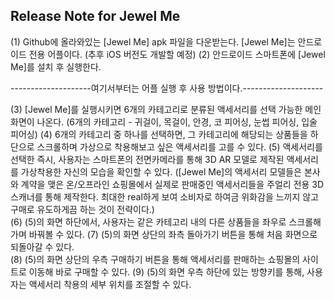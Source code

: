 ## Release Note for Jewel Me

<Quick Start Guide>

(1) Github에 올라와있는 [Jewel Me] apk 파일을 다운받는다. [Jewel Me]는 안드로이드 전용 어플이다. (추후 iOS 버전도 개발할 예정)
(2) 안드로이드 스마트폰에 [Jewel Me]를 설치 후 실행한다.

--------------------여기서부터는 어플 실행 후 사용 방법이다.--------------------

(3) [Jewel Me]를 실행시키면 6개의 카테고리로 분류된 액세서리를 선택 가능한 메인화면이 나온다. (6개의 카테고리 - 귀걸이, 목걸이, 안경, 코 피어싱, 눈썹 피어싱, 입술 피어싱)
(4) 6개의 카테고리 중 하나를 선택하면, 그 카테고리에 해당되는 상품들을 하단으로 스크롤하며 가상으로 착용해보고 싶은 액세서리를 고를 수 있다.
(5) 액세서리를 선택한 즉시, 사용자는 스마트폰의 전면카메라를 통해 3D AR 모델로 제작된 액세서리를 가상착용한 자신의 모습을 확인할 수 있다. ([Jewel Me]의 액세서리 모델들은 본사와 계약을 맺은 온/오프라인 쇼핑몰에서 실제로 판매중인 액세서리들을 주얼리 전용 3D 스캐너를 통해 제작한다. 최대한 real하게 보여 소비자로 하여금 위화감을 느끼지 않고 구매로 유도하게끔 하는 것이 전략이다.)  
(6) (5)의 화면 하단에서, 사용자는 같은 카테고리 내의 다른 상품들을 좌우로 스크롤해가며 바꿔볼 수 있다.
(7) (5)의 화면 상단의 좌측 돌아가기 버튼을 통해 처음 화면으로 되돌아갈 수 있다.  
(8) (5)의 화면 상단의 우측 구매하기 버튼을 통해 액세서리를 판매하는 쇼핑몰의 사이트로 이동해 바로 구매할 수 있다.
(9) (5)의 화면 우측 하단에 있는 방향키를 통해, 사용자는 액세서리 착용의 세부 위치를 조절할 수 있다.
